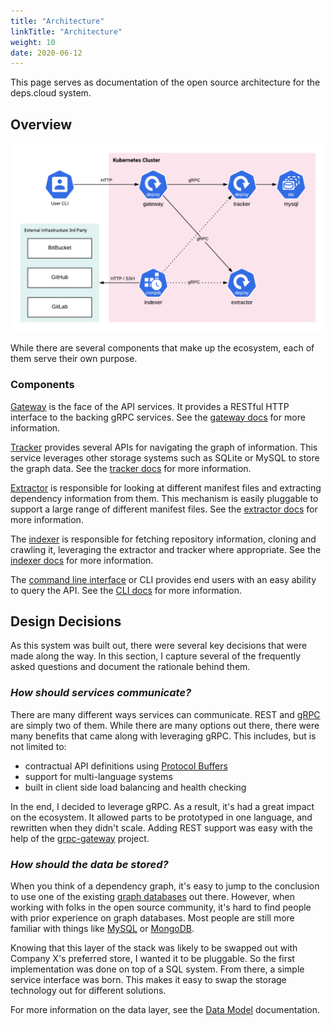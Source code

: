 ```yaml
---
title: "Architecture"
linkTitle: "Architecture"
weight: 10
date: 2020-06-12
---
```


This page serves as documentation of the open source architecture for the deps.cloud system.

## Overview

![arch](/images/arch.png)

While there are several components that make up the ecosystem, each of them serve their own purpose.

### Components

[Gateway](https://github.com/depscloud/gateway) is the face of the API services.
It provides a RESTful HTTP interface to the backing gRPC services.
See the [gateway docs](/docs/services/gateway/) for more information.

[Tracker](https://github.com/depscloud/tracker) provides several APIs for navigating the graph of information.
This service leverages other storage systems such as SQLite or MySQL to store the graph data.
See the [tracker docs](/docs/services/tracker/) for more information.

[Extractor](https://github.com/depscloud/extractor) is responsible for looking at different manifest files and extracting dependency information from them.
This mechanism is easily pluggable to support a large range of different manifest files.
See the [extractor docs](/docs/services/extractor/) for more information.

The [indexer](https://github.com/depscloud/indexer) is responsible for fetching repository information, cloning and crawling it, leveraging the extractor and tracker where appropriate.
See the [indexer docs](/docs/services/indexer/) for more information.

The [command line interface](https://github.com/depscloud/cli) or CLI provides end users with an easy ability to query the API.
See the [CLI docs](/docs/cli/) for more information.

## Design Decisions

As this system was built out, there were several key decisions that were made along the way.
In this section, I capture several of the frequently asked questions and document the rationale behind them.

### _How should services communicate?_

There are many different ways services can communicate.
REST and [gRPC](https://grpc.io) are simply two of them.
While there are many options out there, there were many benefits that came along with leveraging gRPC.
This includes, but is not limited to:

* contractual API definitions using [Protocol Buffers](https://developers.google.com/protocol-buffers)
* support for multi-language systems
* built in client side load balancing and health checking   

In the end, I decided to leverage gRPC.
As a result, it's had a great impact on the ecosystem.
It allowed parts to be prototyped in one language, and rewritten when they didn't scale.
Adding REST support was easy with the help of the [grpc-gateway](https://github.com/grpc-ecosystem/grpc-gateway) project.

### _How should the data be stored?_

When you think of a dependency graph, it's easy to jump to the conclusion to use one of the existing [graph databases](https://en.wikipedia.org/wiki/Graph_database) out there.
However, when working with folks in the open source community, it's hard to find people with prior experience on graph databases.
Most people are still more familiar with things like [MySQL](https://www.mysql.com/) or [MongoDB](https://www.mongodb.com/).

Knowing that this layer of the stack was likely to be swapped out with Company X's preferred store, I wanted it to be pluggable.
So the first implementation was done on top of a SQL system.
From there, a simple service interface was born.
This makes it easy to swap the storage technology out for different solutions.

For more information on the data layer, see the [Data Model](/docs/data-model/) documentation.
